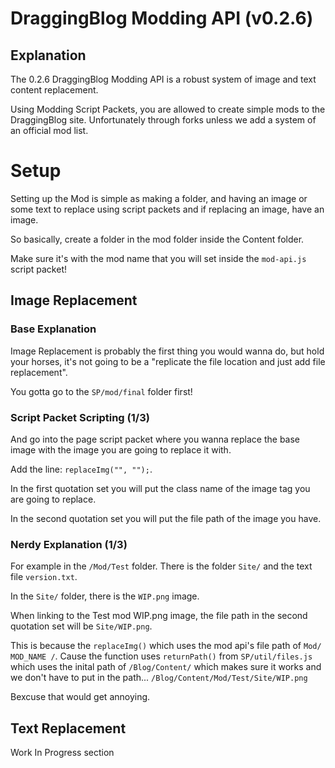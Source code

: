 # DraggingBlog Modding API (v0.2.6)
## Explanation
The 0.2.6 DraggingBlog Modding API is a robust
system of image and text content replacement.

Using Modding Script Packets,
you are allowed to create simple mods to the DraggingBlog site.
Unfortunately through forks unless 
we add a system of an official mod list.

# Setup
Setting up the Mod is simple as making a folder,
and having an image or some text to replace using script packets and if replacing an image, 
have an image.

So basically, create a folder in the mod folder inside the Content folder.

Make sure it's with the mod name that you will set inside the ``mod-api.js`` script packet!

## Image Replacement
### Base Explanation
Image Replacement is probably the first thing you would wanna do, but hold your horses, 
it's not going to be a "replicate the file location and just add file replacement".

You gotta go to the ``SP/mod/final`` folder first!

### Script Packet Scripting (1/3)
And go into the page script packet where you wanna replace the base image with the image you are going to replace it with.

Add the line: ``replaceImg("", "");``.

In the first quotation set you will put the class name of the image tag you are going to replace.

In the second quotation set you will put the file path of the image you have.

### Nerdy Explanation (1/3)
For example in the ``/Mod/Test`` folder.
There is the folder ``Site/`` and the text file ``version.txt``.

In the ``Site/`` folder, there is the ``WIP.png`` image.

When linking to the Test mod WIP.png image, the file path in the second quotation set will be ``Site/WIP.png``.

This is because the ``replaceImg()`` which 
uses the mod api's 
file path of ``Mod/ MOD_NAME /``. Cause the function uses ``returnPath()`` from 
``SP/util/files.js`` which uses the inital path of ``/Blog/Content/`` which makes 
sure it works and we don't have to put in the path...
``/Blog/Content/Mod/Test/Site/WIP.png``

Bexcuse that would get annoying.

## Text Replacement
Work In Progress section
